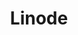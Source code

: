 ---
title: Linode
menu:
  product_pharmer_0.1.0-alpha.1:
    identifier: linode
    name: Linode
    parent: cloud
    weight: 30
menu_name: product_pharmer_0.1.0-alpha.1 
---